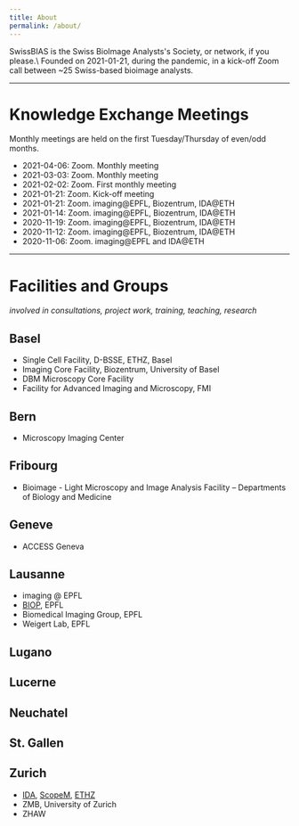 ```yaml
---
title: About
permalink: /about/
---
```


SwissBIAS is the Swiss BioImage Analysts's Society, or network, if you please.\\
Founded on 2021-01-21, during the pandemic, in a kick-off Zoom call between ~25 Swiss-based bioimage analysts.


---

# Knowledge Exchange Meetings
Monthly meetings are held on the first Tuesday/Thursday of even/odd months.

- 2021-04-06: Zoom. Monthly meeting
- 2021-03-03: Zoom. Monthly meeting
- 2021-02-02: Zoom. First monthly meeting
- 2021-01-21: Zoom. Kick-off meeting
- 2021-01-21: Zoom. imaging@EPFL, Biozentrum, IDA@ETH
- 2021-01-14: Zoom. imaging@EPFL, Biozentrum, IDA@ETH
- 2020-11-19: Zoom. imaging@EPFL, Biozentrum, IDA@ETH
- 2020-11-12: Zoom. imaging@EPFL, Biozentrum, IDA@ETH
- 2020-11-06: Zoom. imaging@EPFL and IDA@ETH



---
# Facilities and Groups
*involved in consultations, project work, training, teaching, research*


## Basel
- Single Cell Facility, D-BSSE, ETHZ, Basel
- Imaging Core Facility, Biozentrum, University of Basel
- DBM Microscopy Core Facility
- Facility for Advanced Imaging and Microscopy, FMI

## Bern
- Microscopy Imaging Center

## Fribourg
- Bioimage - Light Microscopy and Image Analysis Facility – Departments of Biology and Medicine

## Geneve
- ACCESS Geneva

## Lausanne
- imaging @ EPFL
- [BIOP](https://www.epfl.ch/research/facilities/ptbiop/), EPFL
- Biomedical Imaging Group, EPFL
- Weigert Lab, EPFL

## Lugano 
## Lucerne
## Neuchatel
## St. Gallen
## Zurich
- [IDA](http://www.let-your-data-speak.com/), [ScopeM](https://scopem.ethz.ch/), [ETHZ](https://ethz.ch/en.html)
- ZMB, University of Zurich
- ZHAW
